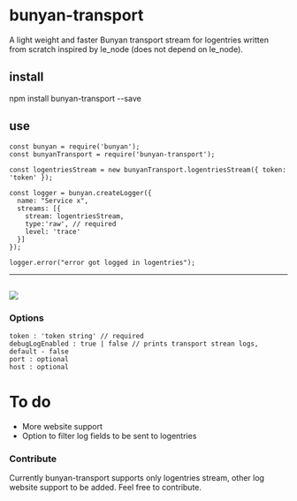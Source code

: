# bunyan-transport
A light weight and faster Bunyan transport stream for logentries written from scratch inspired by le_node (does not depend on le_node).

## install
npm install bunyan-transport --save

## use

```
const bunyan = require('bunyan');
const bunyanTransport = require('bunyan-transport');

const logentriesStream = new bunyanTransport.logentriesStream({ token: 'token' });

const logger = bunyan.createLogger({
  name: "Service x",
  streams: [{
    stream: logentriesStream,
    type:'raw', // required
    level: 'trace'
  }]
});

logger.error("error got logged in logentries");
```
---
![](https://i.imgur.com/Yl06kB8.png)
---

### Options
```
token : 'token string' // required
debugLogEnabled : true | false // prints transport strean logs, default - false 
port : optional
host : optional
```

# To do
* More website support
* Option to filter log fields to be sent to logentries 

### Contribute
Currently bunyan-transport supports only logentries stream, other log website support to be added. Feel free to contribute.
